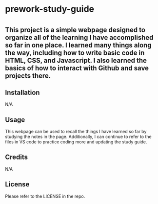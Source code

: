 # prework-study-guide
# <Prework Study Guide Webpage>

## This project is a simple webpage designed to organize all of the learning I have accomplished so far in one place. I learned many things along the way, including how to write basic code in HTML, CSS, and Javascript. I also learned the basics of how to interact with Github and save projects there. 

## Installation
N/A

## Usage
This webpage can be used to recall the things I have learned so far by studying the notes in the page. Additionally, I can continue to refer to the files in VS code to practice coding more and updating the study guide. 

## Credits
N/A

## License
Please refer to the LICENSE in the repo.